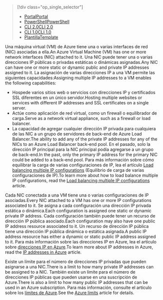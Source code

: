 > [!div class="op_single_selector"]
> * [<span data-ttu-id="ffce7-101">Portal</span><span class="sxs-lookup"><span data-stu-id="ffce7-101">Portal</span></span>](../articles/virtual-network/virtual-network-multiple-ip-addresses-portal.md)
> * [<span data-ttu-id="ffce7-102">PowerShell</span><span class="sxs-lookup"><span data-stu-id="ffce7-102">PowerShell</span></span>](../articles/virtual-network/virtual-network-multiple-ip-addresses-powershell.md)
> * [<span data-ttu-id="ffce7-103">CLI 2.0</span><span class="sxs-lookup"><span data-stu-id="ffce7-103">CLI 2.0</span></span>](../articles/virtual-network/virtual-network-multiple-ip-addresses-cli.md)
> * [<span data-ttu-id="ffce7-104">CLI 1.0</span><span class="sxs-lookup"><span data-stu-id="ffce7-104">CLI 1.0</span></span>](../articles/virtual-network/virtual-network-multiple-ip-addresses-cli-nodejs.md)
> * [<span data-ttu-id="ffce7-105">Plantilla</span><span class="sxs-lookup"><span data-stu-id="ffce7-105">Template</span></span>](../articles/virtual-network/virtual-network-multiple-ip-addresses-template.md)
>

<span data-ttu-id="ffce7-106">Una máquina virtual (VM) de Azure tiene una o varias interfaces de red (NIC) asociadas a ella.</span><span class="sxs-lookup"><span data-stu-id="ffce7-106">An Azure Virtual Machine (VM) has one or more network interfaces (NIC) attached to it.</span></span> <span data-ttu-id="ffce7-107">Una NIC puede tener una o varias direcciones IP públicas o privadas estáticas o dinámicas asignadas.</span><span class="sxs-lookup"><span data-stu-id="ffce7-107">Any NIC can have one or more static or dynamic public and private IP addresses assigned to it.</span></span> <span data-ttu-id="ffce7-108">La asignación de varias direcciones IP a una VM permite las siguientes capacidades:</span><span class="sxs-lookup"><span data-stu-id="ffce7-108">Assigning multiple IP addresses to a VM enables the following capabilities:</span></span>

* <span data-ttu-id="ffce7-109">Hospede varios sitios web o servicios con direcciones IP y certificados SSL diferentes en un único servidor.</span><span class="sxs-lookup"><span data-stu-id="ffce7-109">Hosting multiple websites or services with different IP addresses and SSL certificates on a single server.</span></span>
* <span data-ttu-id="ffce7-110">Actúe como aplicación de red virtual, como un firewall o equilibrador de carga.</span><span class="sxs-lookup"><span data-stu-id="ffce7-110">Serve as a network virtual appliance, such as a firewall or load balancer.</span></span>
* <span data-ttu-id="ffce7-111">La capacidad de agregar cualquier dirección IP privada para cualquiera de las NIC a un grupo de servidores de back-end de Azure Load Balancer.</span><span class="sxs-lookup"><span data-stu-id="ffce7-111">The ability to add any of the private IP addresses for any of the NICs to an Azure Load Balancer back-end pool.</span></span> <span data-ttu-id="ffce7-112">En el pasado, solo la dirección IP principal para la NIC principal podía agregarse a un grupo de back-end.</span><span class="sxs-lookup"><span data-stu-id="ffce7-112">In the past, only the primary IP address for the primary NIC could be added to a back-end pool.</span></span> <span data-ttu-id="ffce7-113">Para más información sobre cómo equilibrar la carga de varias configuraciones de IP, lea el artículo [Load balancing multiple IP configurations](../articles/load-balancer/load-balancer-multiple-ip.md?toc=%2fazure%2fvirtual-network%2ftoc.json) (Equilibrio de carga de varias configuraciones de IP).</span><span class="sxs-lookup"><span data-stu-id="ffce7-113">To learn more about how to load balance multiple IP configurations, read the [Load balancing multiple IP configurations](../articles/load-balancer/load-balancer-multiple-ip.md?toc=%2fazure%2fvirtual-network%2ftoc.json) article.</span></span>

<span data-ttu-id="ffce7-114">Cada NIC conectada a una VM tiene una o varias configuraciones de IP asociadas.</span><span class="sxs-lookup"><span data-stu-id="ffce7-114">Every NIC attached to a VM has one or more IP configurations associated to it.</span></span> <span data-ttu-id="ffce7-115">Se asigna a cada configuración una dirección IP privada estática o dinámica.</span><span class="sxs-lookup"><span data-stu-id="ffce7-115">Each configuration is assigned one static or dynamic private IP address.</span></span> <span data-ttu-id="ffce7-116">Cada configuración también puede tener un recurso de dirección IP pública asociado.</span><span class="sxs-lookup"><span data-stu-id="ffce7-116">Each configuration may also have one public IP address resource associated to it.</span></span> <span data-ttu-id="ffce7-117">Un recurso de dirección IP pública tiene una dirección IP pública dinámica o estática asignada.</span><span class="sxs-lookup"><span data-stu-id="ffce7-117">A public IP address resource has either a dynamic or static public IP address assigned to it.</span></span> <span data-ttu-id="ffce7-118">Para más información sobre las direcciones IP en Azure, lea el artículo sobre [direcciones IP en Azure](../articles/virtual-network/virtual-network-ip-addresses-overview-arm.md).</span><span class="sxs-lookup"><span data-stu-id="ffce7-118">To learn more about IP addresses in Azure, read the [IP addresses in Azure](../articles/virtual-network/virtual-network-ip-addresses-overview-arm.md) article.</span></span> 

<span data-ttu-id="ffce7-119">Existe un límite para el número de direcciones IP privadas que pueden asignarse a una NIC.</span><span class="sxs-lookup"><span data-stu-id="ffce7-119">There is a limit to how many private IP addresses can be assigned to a NIC.</span></span> <span data-ttu-id="ffce7-120">También existe un límite para el número de direcciones IP públicas que pueden usarse en una suscripción de Azure.</span><span class="sxs-lookup"><span data-stu-id="ffce7-120">There is also a limit to how many public IP addresses that can be used in an Azure subscription.</span></span> <span data-ttu-id="ffce7-121">Para más información, consulte el artículo sobre los [límites de Azure](../articles/azure-subscription-service-limits.md?toc=%2fazure%2fvirtual-network%2ftoc.json#azure-resource-manager-virtual-networking-limits).</span><span class="sxs-lookup"><span data-stu-id="ffce7-121">See the [Azure limits](../articles/azure-subscription-service-limits.md?toc=%2fazure%2fvirtual-network%2ftoc.json#azure-resource-manager-virtual-networking-limits) article for details.</span></span>
